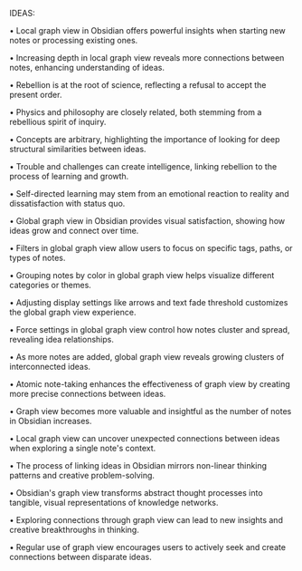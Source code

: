 IDEAS:

• Local graph view in Obsidian offers powerful insights when starting new notes or processing existing ones.

• Increasing depth in local graph view reveals more connections between notes, enhancing understanding of ideas.

• Rebellion is at the root of science, reflecting a refusal to accept the present order.

• Physics and philosophy are closely related, both stemming from a rebellious spirit of inquiry.

• Concepts are arbitrary, highlighting the importance of looking for deep structural similarities between ideas.

• Trouble and challenges can create intelligence, linking rebellion to the process of learning and growth.

• Self-directed learning may stem from an emotional reaction to reality and dissatisfaction with status quo.

• Global graph view in Obsidian provides visual satisfaction, showing how ideas grow and connect over time.

• Filters in global graph view allow users to focus on specific tags, paths, or types of notes.

• Grouping notes by color in global graph view helps visualize different categories or themes.

• Adjusting display settings like arrows and text fade threshold customizes the global graph view experience.

• Force settings in global graph view control how notes cluster and spread, revealing idea relationships.

• As more notes are added, global graph view reveals growing clusters of interconnected ideas.

• Atomic note-taking enhances the effectiveness of graph view by creating more precise connections between ideas.

• Graph view becomes more valuable and insightful as the number of notes in Obsidian increases.

• Local graph view can uncover unexpected connections between ideas when exploring a single note's context.

• The process of linking ideas in Obsidian mirrors non-linear thinking patterns and creative problem-solving.

• Obsidian's graph view transforms abstract thought processes into tangible, visual representations of knowledge networks.

• Exploring connections through graph view can lead to new insights and creative breakthroughs in thinking.

• Regular use of graph view encourages users to actively seek and create connections between disparate ideas.
